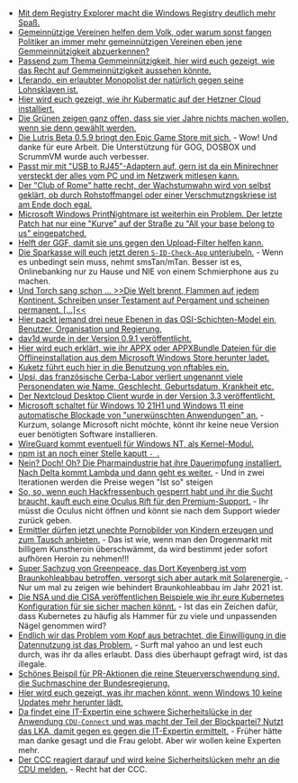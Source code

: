 * [Mit dem Registry Explorer macht die Windows Registry deutlich mehr Spaß.](https://www.bleepingcomputer.com/news/microsoft/registry-explorer-is-the-registry-editor-every-windows-user-needs/)
* [Gemeinnützige Vereinen helfen dem Volk, oder warum sonst fangen Politiker an immer mehr gemeinnützigen Vereinen eben jene Gemmeinnützigkeit abzuerkennen?](https://freiheitsrechte.org/gemeinnuetzigkeit/)
* [Passend zum Thema Gemmeinnützigkeit, hier wird euch gezeigt, wie das Recht auf Gemmeinnützigkeit aussehen könnte.](https://freiheitsrechte.org/faq-demokratiestaerkungsgesetz/)
* [Lferando, ein erlaubter Monopolist der natürlich gegen seine Lohnsklaven ist.](https://netzpolitik.org/2021/arbeit-lieferando-und-seine-betriebsraete/)
* [Hier wird euch gezeigt, wie ihr Kubermatic auf der Hetzner Cloud installiert.](https://shibumi.dev/posts/kubermatic-on-hetzner/)
* [Die Grünen zeigen ganz offen, dass sie vier Jahre nichts machen wollen, wenn sie denn gewählt werden.](https://tuxproject.de/blog/2021/08/eine-mannin/)
* [Die Lutris Beta 0.5.9 bringt den Epic Game Store mit sich.](https://www.phoronix.com/scan.php?page=news_item&px=Lutris-0.5.9-Beta) - Wow! Und danke für eure Arbeit. Die Unterstützung für GOG, DOSBOX und ScrummVM wurde auch verbesser.
* [Passt mir mit "USB to RJ45"-Adaptern auf, gern ist da ein Minirechner versteckt der alles vom PC und im Netzwerk mitlesen kann.](https://scheible.it/lan-turtle-von-hak5-einrichten/)
* [Der "Club of Rome" hatte recht, der Wachstumwahn wird von selbst geklärt, ob durch Rohstoffmangel oder einer Verschmutzngskriese ist am Ende doch egal.](https://www.sonnenseite.com/de/zukunft/was-wir-tun-muessen-damit-die-zivilisation-an-den-grenzen-des-wachstums-nicht-kollabiert/)
* [Microsoft Windows PrintNightmare ist weiterhin ein Problem. Der letzte Patch hat nur eine "Kurve" auf der Straße zu "All your base belong to us" eingepatched.](https://www.bleepingcomputer.com/news/microsoft/remote-print-server-gives-anyone-windows-admin-privileges-on-a-pc/)
* [Helft der GGF, damit sie uns gegen den Upload-Filter helfen kann.](https://freiheitsrechte.org/aufruf-illegale-sperrungen/)
* [Die Sparkasse will euch jetzt deren `S-ID-Check-App` unterjubeln.](https://www.borncity.com/blog/2021/08/01/sicherheit-und-die-s-id-check-app-der-sparkassen/) - Wenn es unbedingt sein muss, nehmt smsTan/mTan. Besser ist es, Onlinebanking nur zu Hause und NIE von einem Schmierphone aus zu machen.
* [Und Torch sang schon ... >>Die Welt brennt, Flammen auf jedem Kontinent. Schreiben unser Testament auf Pergament und scheinen permanent. [...]<<](https://netzfrauen.org/2021/07/31/wildfire/)
* [Hier packt jemand drei neue Ebenen in das OSI-Schichten-Model ein, Benutzer, Organisation und Regierung.](https://www.opensourcerers.org/2021/08/02/securing-layer-8/)
* [dav1d wurde in der Version 0.9.1 veröffentlicht.](https://www.phoronix.com/scan.php?page=news_item&px=Dav1d-0.9.1-Released)
* [Hier wird euch erklärt, wie ihr APPX oder APPXBundle Dateien für die Offlineinstallation aus dem Microsoft Windows Store herunter ladet.](http://woshub.com/how-to-download-appx-installation-file-for-any-windows-store-app/)
* [Kuketz führt euch hier in die Benutzung von nftables ein.](https://www.kuketz-blog.de/nftables-firewall-einstellungen-digitaler-schutzschild-teil12/)
* [Upsi, das französische Cerba-Labor verliert ungenannt viele Personendaten wie Name, Geschlecht, Geburtsdatum, Krankheit etc.](https://www.borncity.com/blog/2021/08/02/datenschutzvorfall-bei-franzsischem-cerba-labor-trifft-ketterhill-in-luxemburg-und-wen-noch/)
* [Der Nextcloud Desktop Client wurde in der Version 3.3 veröffentlicht.](https://nextcloud.com/blog/desktop-sync-client-3-3-improves-reliability-and-performance/)
* [Microsoft schaltet für Windows 10 21H1 und Windows 11 eine automatische Blockade von "unerwünschten Anwendungen" an.](https://www.borncity.com/blog/2021/08/03/windows-10-blockt-standardmig-unerwnschte-anwendungen-pua/) - Kurzum, solange Microsoft nicht möchte, könnt ihr keine neue Version euer benötigten Software installieren.
* [WireGuard kommt eventuell für Windows NT, als Kernel-Modul.](https://www.phoronix.com/scan.php?page=news_item&px=WireGuardNT-Windows-Kernel)
* [npm ist an noch einer Stelle kaputt `- `.](https://www.bleepingcomputer.com/news/software/empty-npm-package-has-over-700-000-downloads-heres-why/)
* [Nein? Doch! Oh? Die Pharmaindustrie hat ihre Dauerimpfung installiert. Nach Delta kommt Lambda und dann geht es weiter.](https://blog.fefe.de/?ts=9ff48d85) - Und in zwei Iterationen werden die Preise wegen "Ist so" steigen
* [So, so, wenn euch Hackfressenbuch gesperrt habt und ihr die Sucht braucht, kauft euch eine Oculus Rift für den Premium-Support.](https://blog.fefe.de/?ts=9ff75e1b) - Ihr müsst die Oculus nicht öffnen und könnt sie nach dem Support wieder zurück geben.
* [Ermittler dürfen jetzt unechte Pornobilder von Kindern erzeugen und zum Tausch anbieten.](https://netzpolitik.org/2021/computergenerierte-missbrauchsdarstellungen-kein-opferloses-ermittlungsinstrument/) - Das ist wie, wenn man den Drogenmarkt mit billigem Kunstheroin überschwämmt, da wird bestimmt jeder sofort aufhören Heroin zu nehmen!!!
* [Super Sachzug von Greenpeace, das Dort Keyenberg ist vom Braunkohleabbau betroffen, versorgt sich aber autark mit Solarenergie.](https://www.sonnenseite.com/de/energie/vom-braunkohleabbau-bedrohtes-dorf-versorgt-sich-komplett-mit-solarstrom/) - Nur um mal zu zeigen wie behindert Braunkohleabbau im Jahr 2021 ist.
* [Die NSA und die CISA veröffentlichen Beispiele wie ihr eure Kubernetes Konfiguration für sie sicher machen könnt.](https://www.borncity.com/blog/2021/08/04/nsa-und-cisa-sicherheitshinweise-fr-kubernetes-konfigurationen/) - Ist das ein Zeichen dafür, dass Kubernetes zu häufig als Hammer für zu viele und unpassenden Nägel genommen wird?
* [Endlich wir das Problem vom Kopf aus betrachtet, die Einwilligung in die Datennutzung ist das Problem.](https://netzpolitik.org/2021/datensouveraenitaet-die-einwilligung-ist-das-problem/) - Surft mal yahoo an und lest euch durch, was ihr da alles erlaubt. Dass dies überhaupt gefragt wird, ist das illegale.
* [Schönes Beispil für PR-Aktionen die reine Steuerverschwendung sind, die Suchmaschine der Bundesregierung.](https://netzpolitik.org/2021/netzwerk-fuer-digitale-aufklaerung-dorothee-baers-intelligente-suchmaschine-ist-leider-ziemlich-doof/)
* [Hier wird euch gezeigt, was ihr machen könnt, wenn Windows 10 keine Updates mehr herunter lädt.](https://www.borncity.com/blog/2021/08/03/windows-10-20h2-kann-pltzlich-keine-updates-mehr-herunterladen/)
* [Da findet eine IT-Expertin eine schwere Sicherheitslücke in der Anwendung `CDU-Connect` und was macht der Teil der Blockpartei? Nutzt das LKA, damit gegen es gegen die IT-Expertin ermittelt.](https://netzpolitik.org/2021/cdu-connect-berliner-lka-ermittelt-gegen-it-expertin-die-sicherheitsluecken-in-partei-app-fand/) - Früher hätte man danke gesagt und die Frau gelobt. Aber wir wollen keine Experten mehr.
* [Der CCC reagiert darauf und wird keine Sicherheitslücken mehr an die CDU melden.](https://www.ccc.de/de/updates/2021/ccc-meldet-keine-sicherheitslucken-mehr-an-cdu) - Recht hat der CCC.
